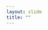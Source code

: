 ```yaml
---
layout: slide
title: ""
---
```


<section data-background-image="assets/images/Slide21.png" data-background-size="70%" data-background-position="center"/>